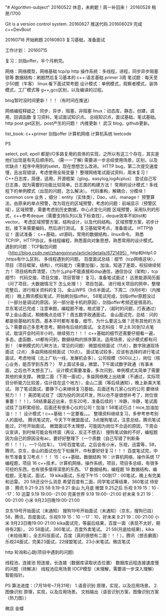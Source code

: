   "# Algorithm-subject" 
20160522 休息，未刷题！周一补回来！
20160528 租房/1700         

﻿Git is a version control system.
20160627 推送代码
201606029 完成c++DevBoot

20160718 开始刷题
20160803 复习基础，准备面试

工作计划：
20160715

复习：剑指offer，半个月刷完。

网络：网络模型，网络基础 tcp/ip http
操作系统：多线程，进程，同步异步阻塞锁等
数据结构：刷题然后复习基本的
c++:语言基础 primer 3周
笔试题：每天至少50题（牛客）
linux:看下面试常考题
设计模式：单例模式，观察者模式，装饰模式，工厂模式等
g++,gcc区别，以及编译的过程。

blog暂时没时间更新！！！（有时间在推送）

网络编程释疑之：同步，异步，阻塞，非阻塞
linux：动态库，静态，创建，调用，回调函数
复习资料，笔试面试知识点。
总结知识点，面试基础，笔试基础。
http post get区别，post产生的问题！
内推更新！
武汉
blog，github更新。

list_book:
c++primer
剑指offer
计算机网络
计算机系统
leetcode 

PS

select, poll, epoll 都是I/O多路复用的具体的实现，之所以有这三个存在，其实是他们出现是有先后顺序的。 (需一一了解)
需要进一步总结使用场景，区别，以及优缺点！程序中用到的selet，现在想想怎么改进。
HTTP bug，第二次提交速度慢，且出现错误，考虑使用全局变量！
整理网络笔试面试资料，周末复习！
C++日志库，简便，适用，开源框架（glog，easylog,log4cplus）
尝试自己写日志类，因为需要的功能比较简单。日志类的构建方法！
常用的设计模式！多线程下的单例模式（出现的问题，怎么解决）。
代码重构，解耦合，分模块！
common core 业务 ，细分：entity（实体类），Dao，util，manage！
预警算法，由原来的单点预警，改为现在的区域预警，考虑的问题：前端显示（预警区域），区域预警，需要考虑到历史数据，中心点变化问题
区域预警，采用队列的形式，c++参考deque（需要支持队列以及下标查找），deque效率不如list和vector。
考虑区域预警方案，结构设计，以及代码结构。
区域预警方案，初步计划，接下来需要编码，然后进行测试。
复习基础常考点，准备面试。
HTTP协议！
面试准备：
c++基础，stl源码，常用的数据结构，linux命令。
熟悉TCP/IP，HTTP协议，多线程编程，熟悉面向对象思想，熟悉常用的设计模式。
遇到的问题：TCP黏包问题（http://blog.csdn.net/zhangxinrun/article/details/6721495）
http和http1.0 ,https有什么区别。  多线程遇到的问题。
百度面试总结：细节（tcp网络这块），项目（项目框架，结构），代码能力（需要加强），加油，知道了差距，校招继续努力！
项目结构弄清楚，（为什么php不能直接和dsp通信，通信协议（架构），tcp细节）
代码交接，项目交接，项目管理！
复习，准备笔试面试！
远景能源简历面（问了项目，大数据情况下 怎么处理！）
项目包装。
进行相关项目的网申，整理完整后，进行相关资料的复习。
金山WPS（9点半面试，下周二（9月6号）（内推岗））
晚上腾讯模拟笔试，开始刷剑指offer。
58笔试完成，剑指offer原题没过（一部分是调试的原因，另一部分是卡机的原因），剑指offer考频还是很高的。
京东笔试已完成：注意审题，编程题不难，格式错了，（超时的问题，打表通过）
早上金山面试，稍微晚点总结下！周五数字政通面试。
金山面试完，总结：问的都是些基础的东西，基本平时都有准备，细节，为什么要这么做？还有其他的方法么？需要自己多思考思考。期待有后续的面试。
全志科技：早上8.30到12点笔试，耽误开会时间半小时。继续努力！！！
c++基础的细节还需要仔细看一遍，多态，虚函数，stl都有问到，数据结构的排序算法，适用场景，设计模式都有问到！（单例模式的几种方法，常见的问题）
微盟视频面试（11点），数字政通现场面试（2点）,多益网络视频面试（10点）。
面试笔试较多，应该有选择的进行笔试面试，考虑地域（北上广杭一线，发展机会多），公司规模（500以上），岗位（核心业务，能否学到东西？）
早上面试多益，微盟，下午面试数字政通（有事未面，之后也不太想去了）。
设计模式需要准备，多次问到，单例模式太简单了需要其他的来支撑。
微盟二面（下周一面试），多益网络晚上出结果（不通过，实际项目分析能力比较差，估计挂在这个地方），金山二面（等后续通知），晚上新美大笔试。
除了笔试面试，要静下心来继续复习基础，后面还有几家心仪的公司 要继续努力！！！
美团笔试挂了（因为投的测试开发，所以也不是很想补考了，岗位很重要！！！），58结果最近出来，京东20号，准备后续的！
冷静，冷静，笔试面试挂了当积累经验，后面还有很多心仪的公司！加油！58笔试已过！nice,加油加油！！！
设计模式！c++基础！一定要看。。。
整理资料继续复习，多参考参考别人的面经。
腾讯笔试完，今天下午微盟面试，3点搜狗笔试，注意总结，腾讯笔试能过，21号开始面试。
微盟面试不太理想，可能因为岗位不合适的原因，下周会议宣讲，到时候可能会有终面（再议，反正不想去）
搜狗笔试做的不好，编程题因为自己的原因没有ac，要好好整理下（一个质数（自己写错了判断条件！！！），一个马拉车）。
13号百度笔试，之后会有小米，乐视，迅雷等，58，腾讯，京东，金山的面试也在下旬展开，中秋要好好复习！！！
百度笔试完，中秋节准备复习考点！！！
15：c++基础，数据结构  16：计算机网络，操作系统 17编程题，项目
16 c++技术，计算机网络，操作系统，项目，项目多总结，有很多可挖的东西，也有很多值得深思的东西。
17 数据结构，编程题
18 数据结构，编程题，无笔试，面试，
19 kika面试，乐视下午15：00到17：00笔试，晚上有完美和迅雷。
20 58还没什么消息 希望百度有二面，同学笔试等结果，360笔试
待安排：
腾讯  9.21-9.25
58    9.19-9.21
金山   九月底
微盟  9.25之后
乐视   9.19  15：10 --17：10
迅雷  9.19  19:00--21:00
完美世界  9.19  19:00--21:00
好未来 9.21 19：00-21:00
小米  9月23日晚19:00-21:00

京东19号开始面试（未通知） 搜狗19号开始面试（未通知）（京东，搜狗已挂）
58，腾讯，百度面试，乐视9.19  15：10 --17：10，好未来 9.21 19：00-21:00  小米  9月23日晚19:00-21:00
kika面试完，等最后结果，百度一面（表现不太好，期待有2面），
20 58面试，360笔试，百度外卖笔试。
21 58(月底给结果)，kika（未给结果），全志科技面试，百度（真的很想有二面！！！），腾讯（想去霸面）
乐视24面试，完美23面试，22绿盟笔试，23小米笔试。微店笔试


http 轮询和心跳(项目中遇到的问题)

线程池，连接池
短连接，长连接（数据库读取状态位置）
数据库远程连接速度慢的问题（待解决）
线程池应用场景
IOCP模型（未理解，需要进一步深入理解）
智能指针。

PS
算法进度：（7月18号~7月31号）
1.语音识别
  原理，实现，以及应用场景。
2.图像识别
  原理，实现，以及应用场景。
  文档输出（语音识别方案，图像识别方案（热力图））
  
  微店
  金蝶

